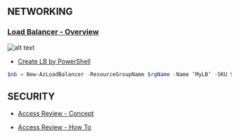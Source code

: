 
## NETWORKING
### [Load Balancer - Overview](https://docs.microsoft.com/en-us/azure/load-balancer/load-balancer-overview)
![alt text](https://docs.microsoft.com/en-us/azure/load-balancer/media/load-balancer-overview/load-balancer-distribution.png)

- [Create LB by PowerShell](https://docs.microsoft.com/en-us/azure/load-balancer/quickstart-create-standard-load-balancer-powershell)

```powershell
$nb = New-AzLoadBalancer -ResourceGroupName $rgName -Name ‘MyLB’ -SKU Standard -Location $local


```


## SECURITY
* [Access Review - Concept](https://docs.microsoft.com/en-us/azure/active-directory/governance/access-reviews-overview)

* [Access Review - How To](https://docs.microsoft.com/en-us/azure/active-directory/governance/create-access-review)
